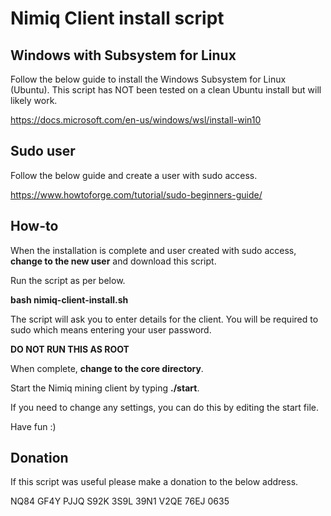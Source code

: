 # Nimiq Client install script

## Windows with Subsystem for Linux

Follow the below guide to install the Windows Subsystem for Linux (Ubuntu). 
This script has NOT been tested on a clean Ubuntu install but will likely work.

https://docs.microsoft.com/en-us/windows/wsl/install-win10

## Sudo user

Follow the below guide and create a user with sudo access.

https://www.howtoforge.com/tutorial/sudo-beginners-guide/

## How-to

When the installation is complete and user created with sudo access, **change to the new user** and download this script.

Run the script as per below.

**bash nimiq-client-install.sh**

The script will ask you to enter details for the client. You will be required to sudo which means entering your user password. 

**DO NOT RUN THIS AS ROOT**

When complete, **change to the core directory**.

Start the Nimiq mining client by typing **./start**.

If you need to change any settings, you can do this by editing the start file.

Have fun :)

## Donation

If this script was useful please make a donation to the below address.

NQ84 GF4Y PJJQ S92K 3S9L 39N1 V2QE 76EJ 0635
